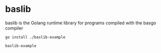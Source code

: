 # baslib
baslib is the Golang runtime library for programs compiled with the basgo compiler

```
go install ./baslib-example

baslib-example
```
